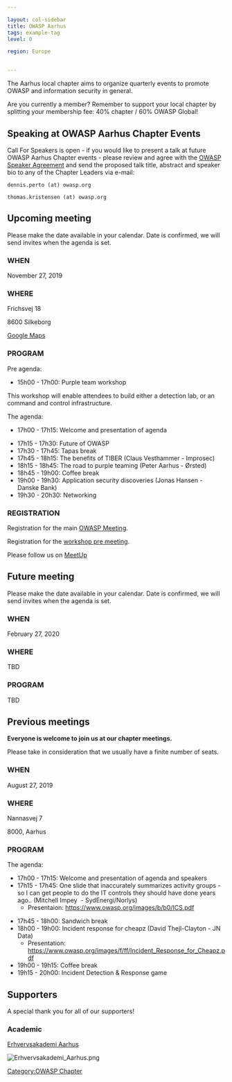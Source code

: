 ```yaml
---

layout: col-sidebar
title: OWASP Aarhus
tags: example-tag
level: 0

region: Europe


---
```

The Aarhus local chapter aims to organize quarterly events to promote
OWASP and information security in general.

Are you currently a member? Remember to support your local chapter by
splitting your membership fee: 40% chapter / 60% OWASP Global\!

## Speaking at OWASP Aarhus Chapter Events

Call For Speakers is open - if you would like to present a talk at
future OWASP Aarhus Chapter events - please review and agree with
the [OWASP Speaker Agreement](Speaker_Agreement "wikilink") and send
the proposed talk title, abstract and speaker bio to any of the Chapter
Leaders via e-mail:

`dennis.perto (at) owasp.org`

`thomas.kristensen (at) owasp.org`

## Upcoming meeting

Please make the date available in your calendar. Date is confirmed, we
will send invites when the agenda is set.

### WHEN

November 27, 2019

### WHERE

Frichsvej 18

8600 Silkeborg

[Google Maps](https://goo.gl/maps/QQkSUGH8kLhr1Vnr9)

### PROGRAM

Pre agenda:

  - 15h00 - 17h00: Purple team workshop

This workshop will enable attendees to build either a detection lab, or
an command and control infrastructure.

The agenda:

  - 17h00 - 17h15: Welcome and presentation of agenda

<!-- end list -->

  - 17h15 - 17h30: Future of OWASP
  - 17h30 - 17h45: Tapas break
  - 17h45 - 18h15: The benefits of TIBER (Claus Vesthammer - Improsec)
  - 18h15 - 18h45: The road to purple teaming (Peter Aarhus - Ørsted)
  - 18h45 - 19h00: Coffee break
  - 19h00 - 19h30: Application security discoveries (Jonas Hansen -
    Danske Bank)
  - 19h30 - 20h30: Networking

### REGISTRATION

Registration for the main [OWASP
Meeting](https://www.meetup.com/OWASP-Aarhus-Chapter/events/265954894/).

Registration for the [workshop pre
meeting](https://www.meetup.com/OWASP-Aarhus-Chapter/events/266470344/).

Please follow us on
[MeetUp](https://www.meetup.com/OWASP-Aarhus-Chapter/)

## Future meeting

Please make the date available in your calendar. Date is confirmed, we
will send invites when the agenda is set.

### WHEN

February 27, 2020

### WHERE

TBD

### PROGRAM

TBD

## Previous meetings

**Everyone is welcome to join us at our chapter meetings.**

Please take in consideration that we usually have a finite number of
seats.

### WHEN

August 27, 2019

### WHERE

Nannasvej 7

8000, Aarhus

### PROGRAM

The agenda:

  - 17h00 - 17h15: Welcome and presentation of agenda and speakers
  - 17h15 - 17h45: One slide that inaccurately summarizes activity
    groups - so I can get people to do the IT controls they should have
    done years ago.. (Mitchell Impey  - SydEnergi/Norlys)
      - Presentaion: <https://www.owasp.org/images/b/b0/ICS.pdf>

<!-- end list -->

  - 17h45 - 18h00: Sandwich break
  - 18h00 - 19h00: Incident response for cheapz (David Thejl-Clayton -
    JN Data)
      - Presentation:
        <https://www.owasp.org/images/f/ff/Incident_Response_for_Cheapz.pdf> 
  - 19h00 - 19h15: Coffee break
  - 19h15 - 20h00: Incident Detection & Response game

## Supporters

A special thank you for all of our supporters\!

### Academic

[Erhvervsakademi Aarhus](https://www.eaaa.dk)

![Erhvervsakademi_Aarhus.png](Erhvervsakademi_Aarhus.png
"Erhvervsakademi_Aarhus.png")

[Category:OWASP Chapter](Category:OWASP_Chapter "wikilink")
